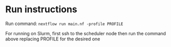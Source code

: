 # Run instructions

Run command: `nextflow run main.nf -profile PROFILE`

For running on Slurm, first ssh to the scheduler node then run the command above replacing PROFILE for the desired one